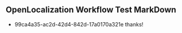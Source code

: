 ## OpenLocalization Workflow Test MarkDown
* 99ca4a35-ac2d-42d4-842d-17a0170a321e thanks!

<!--HONumber=Jul16_HO3-->


